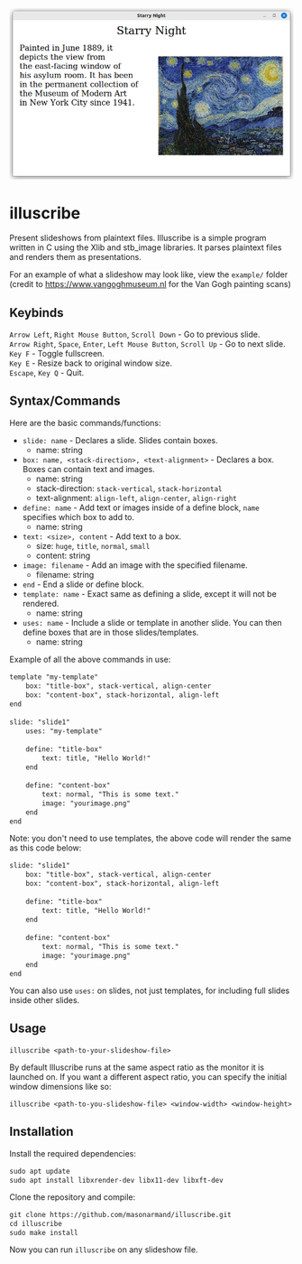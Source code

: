 <img src='example-image.png' width="600">

# illuscribe
Present slideshows from plaintext files.
Illuscribe is a simple program written in C using the Xlib and stb_image libraries. It parses plaintext files and renders them as presentations.

For an example of what a slideshow may look like, view the `example/` folder
(credit to https://www.vangoghmuseum.nl for the Van Gogh painting scans)

## Keybinds
`Arrow Left`, `Right Mouse Button`, `Scroll Down` - Go to previous slide.  
`Arrow Right`, `Space`, `Enter`, `Left Mouse Button`, `Scroll Up` - Go to next slide.  
`Key F` - Toggle fullscreen.  
`Key E` - Resize back to original window size.  
`Escape`, `Key Q` - Quit.  


## Syntax/Commands
Here are the basic commands/functions:
- `slide: name` - Declares a slide. Slides contain boxes.
    - name: string
- `box: name, <stack-direction>, <text-alignment>` - Declares a box. Boxes can contain text and images.
    - name: string
    - stack-direction: `stack-vertical`, `stack-horizontal`
    - text-alignment: `align-left`, `align-center`, `align-right`
- `define: name` - Add text or images inside of a define block, `name` specifies which box to add to.
    - name: string
- `text: <size>, content` - Add text to a box.
    - size: `huge`, `title`, `normal`, `small`
    - content: string
- `image: filename` - Add an image with the specified filename.
    - filename: string
- `end` - End a slide or define block.
- `template: name` - Exact same as defining a slide, except it will not be rendered.
    - name: string
- `uses: name` - Include a slide or template in another slide. You can then define boxes that are in those slides/templates.
    - name: string

Example of all the above commands in use:
```
template "my-template"
    box: "title-box", stack-vertical, align-center
    box: "content-box", stack-horizontal, align-left
end

slide: "slide1"
    uses: "my-template"

    define: "title-box"
        text: title, "Hello World!"
    end

    define: "content-box"
        text: normal, "This is some text."
        image: "yourimage.png"
    end
end
```
Note: you don't need to use templates, the above code will render the same as this code below:
```
slide: "slide1"
    box: "title-box", stack-vertical, align-center
    box: "content-box", stack-horizontal, align-left

    define: "title-box"
        text: title, "Hello World!"
    end

    define: "content-box"
        text: normal, "This is some text."
        image: "yourimage.png"
    end
end
```
You can also use `uses:` on slides, not just templates, for including full slides inside other slides.
## Usage
```
illuscribe <path-to-your-slideshow-file>
```
By default Illuscribe runs at the same aspect ratio as the monitor it is launched on. If you want a different aspect ratio, you can specify the initial window dimensions like so:
```
illuscribe <path-to-you-slideshow-file> <window-width> <window-height>
```
## Installation
Install the required dependencies:
```
sudo apt update
sudo apt install libxrender-dev libx11-dev libxft-dev
```
Clone the repository and compile:
```
git clone https://github.com/masonarmand/illuscribe.git
cd illuscribe
sudo make install
```
Now you can run `illuscribe` on any slideshow file.
